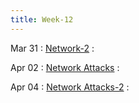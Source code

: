 ```yaml
---
title: Week-12
---
```


Mar 31
: [Network-2]()
  : 

Apr 02
: [Network Attacks]()
  :  

Apr 04
: [Network Attacks-2]()
  : 





